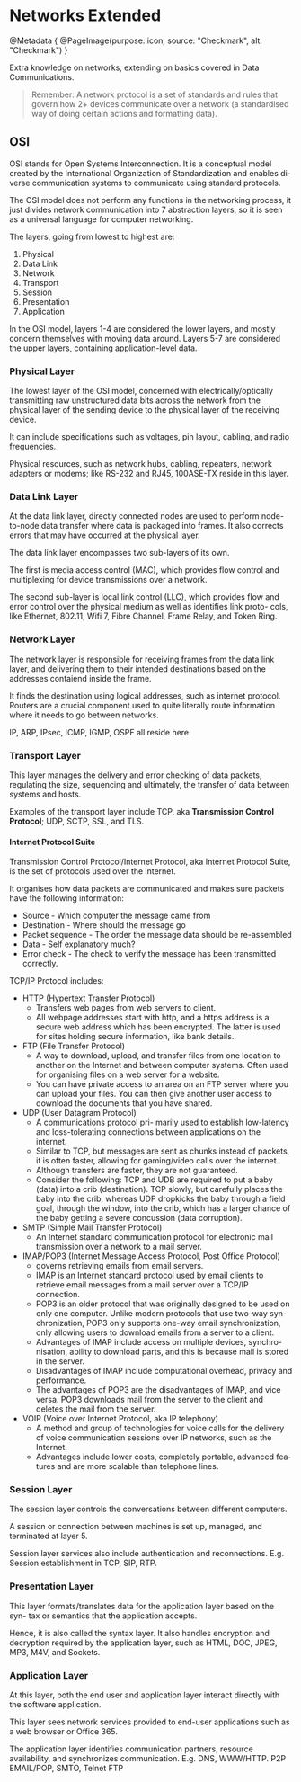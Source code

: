 # Networks Extended

@Metadata {
    @PageImage(purpose: icon, source: "Checkmark", alt: "Checkmark")
}

Extra knowledge on networks, extending on basics covered in Data Communications.

> Remember: A network protocol is a set of standards and rules that govern how 2+ devices communicate 
over a network (a standardised way of doing certain actions and formatting data).

## OSI

OSI stands for Open Systems Interconnection. It is a conceptual model created by the International 
Organization of Standardization and enables di- verse communication systems to communicate using standard protocols.

The OSI model does not perform any functions in the networking process, it just divides network 
communication into 7 abstraction layers, so it is seen as a universal language for computer networking.

The layers, going from lowest to highest are:
1. Physical
2. Data Link
3. Network
4. Transport
5. Session
6. Presentation
7. Application

In the OSI model, layers 1-4 are considered the lower layers, and mostly concern themselves 
with moving data around. Layers 5-7 are considered the upper layers, containing application-level data.

### Physical Layer
The lowest layer of the OSI model, concerned with electrically/optically transmitting raw unstructured 
data bits across the network from the physical layer of the sending device to the physical layer of
the receiving device.

It can include specifications such as voltages, pin layout, cabling, and radio frequencies.

Physical resources, such as network hubs, cabling, repeaters, network adapters or modems; like RS-232 and 
RJ45, 100ASE-TX reside in this layer.

### Data Link Layer
At the data link layer, directly connected nodes are used to perform node-to-node data transfer where
data is packaged into frames. It also corrects errors that may have occurred at the physical layer.

The data link layer encompasses two sub-layers of its own.

The first is media access control (MAC), which provides flow control and multiplexing for device 
transmissions over a network.

The second sub-layer is local link control (LLC), which provides flow and error control over the physical 
medium as well as identifies link proto- cols, like Ethernet, 802.11, Wifi 7, Fibre Channel, Frame Relay, 
and Token Ring.

### Network Layer
The network layer is responsible for receiving frames from the data link layer, and delivering them to 
their intended destinations based on the addresses contaiend inside the frame.

It finds the destination using logical addresses, such as internet protocol. Routers are a crucial 
component used to quite literally route information where it needs to go between networks.

IP, ARP, IPsec, ICMP, IGMP, OSPF all reside here

### Transport Layer
This layer manages the delivery and error checking of data packets, regulating the size, sequencing 
and ultimately, the transfer of data between systems and hosts.

Examples of the transport layer include TCP, aka **Transmission Control Protocol**; UDP, SCTP, SSL, and TLS.

#### Internet Protocol Suite
Transmission Control Protocol/Internet Protocol, aka Internet Protocol Suite, is the set of protocols 
used over the internet.

It organises how data packets are communicated and makes sure packets have the following information:
- Source - Which computer the message came from
- Destination - Where should the message go
- Packet sequence - The order the message data should be re-assembled
- Data - Self explanatory much?
- Error check - The check to verify the message has been transmitted correctly.

TCP/IP Protocol includes:
- HTTP (Hypertext Transfer Protocol) 
    - Transfers web pages from web servers to client.
    - All webpage addresses start with http, and a https address is a secure web address which has 
    been encrypted. The latter is used for sites holding secure information, like bank details.
- FTP (File Transfer Protocol) 
    - A way to download, upload, and transfer files from one location to another on the Internet 
    and between computer systems. Often used for organising files on a web server for a website.
    - You can have private access to an area on an FTP server where you can upload your files. You 
    can then give another user access to download the documents that you have shared.
- UDP (User Datagram Protocol) 
    - A communications protocol pri- marily used to establish low-latency and loss-tolerating connections 
    between applications on the internet.
    - Similar to TCP, but messages are sent as chunks instead of packets, it is often faster, allowing 
    for gaming/video calls over the internet.
    - Although transfers are faster, they are not guaranteed.
    - Consider the following: TCP and UDB are required to put a baby (data) into a crib (destination). 
    TCP slowly, but carefully places the baby into the crib, whereas UDP dropkicks the baby through a 
    field goal, through the window, into the crib, which has a larger chance of the baby getting a severe 
    concussion (data corruption).
- SMTP (Simple Mail Transfer Protocol) 
    - An Internet standard communication protocol for electronic mail transmission over a network to a mail server.
- IMAP/POP3 (Internet Message Access Protocol, Post Office Protocol) 
    - governs retrieving emails from email servers.
    - IMAP is an Internet standard protocol used by email clients to retrieve email messages from a mail 
    server over a TCP/IP connection.
    - POP3 is an older protocol that was originally designed to be used on only one computer. Unlike modern 
    protocols that use two-way syn- chronization, POP3 only supports one-way email synchronization, only 
    allowing users to download emails from a server to a client.
    - Advantages of IMAP include access on multiple devices, synchro- nisation, ability to download parts, 
    and this is because mail is stored in the server.
    - Disadvantages of IMAP include computational overhead, privacy and performance.
    - The advantages of POP3 are the disadvantages of IMAP, and vice versa. POP3 downloads mail from the server 
    to the client and deletes the mail from the server.
- VOIP (Voice over Internet Protocol, aka IP telephony) 
    - A method and group of technologies for voice calls for the delivery of voice communication sessions 
    over IP networks, such as the Internet.
    - Advantages include lower costs, completely portable, advanced fea- tures and are more scalable than 
    telephone lines.

### Session Layer
The session layer controls the conversations between different computers.

A session or connection between machines is set up, managed, and terminated at layer 5.

Session layer services also include authentication and reconnections. E.g. Session establishment in TCP, SIP, RTP.

### Presentation Layer
This layer formats/translates data for the application layer based on the syn- tax or semantics 
that the application accepts.

Hence, it is also called the syntax layer. It also handles encryption and decryption required by the 
application layer, such as HTML, DOC, JPEG, MP3, M4V, and Sockets.

### Application Layer
At this layer, both the end user and application layer interact directly with the software application.

This layer sees network services provided to end-user applications such as a web browser or Office 365.

The application layer identifies communication partners, resource availability, and synchronizes 
communication. E.g. DNS, WWW/HTTP. P2P EMAIL/POP, SMTO, Telnet FTP